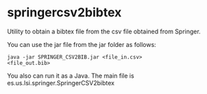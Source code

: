 # springercsv2bibtex
Utility to obtain a bibtex file from the csv file obtained from Springer.

You can use the jar file from the jar folder as follows:

<code>java -jar SPRINGER_CSV2BIB.jar <file_in.csv> <file_out.bib></code>

You also can run it as a Java. The main file is es.us.lsi.springer.SpringerCSV2bibtex
